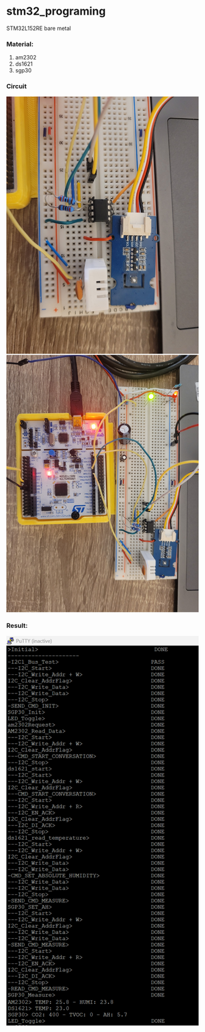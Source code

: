 # stm32_programing
STM32L152RE bare metal

### Material:
1. am2302
2. ds1621
3. sgp30

### Circuit
![Description of the image](img/20250729_170734.jpg)
![Description of the image](img/20250729_170754.jpg)

### Result:
![Description of the image](img/2025-07-29_165742.png)
